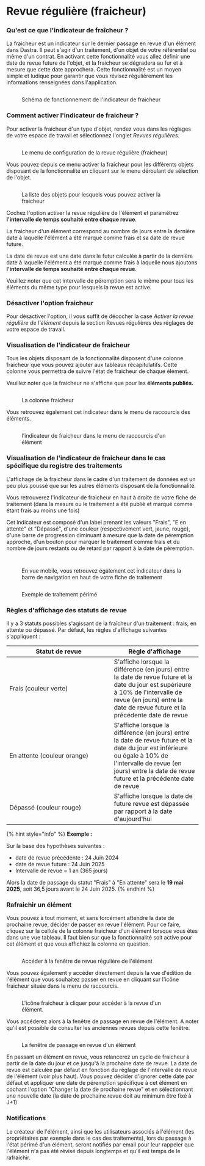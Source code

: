 # Revue régulière (fraicheur)

### Qu'est ce que l'indicateur de fraîcheur ?

La fraicheur est un indicateur sur le dernier passage en revue d'un élément dans Dastra. Il peut s'agir d'un traitement, d'un objet de votre référentiel ou même d'un contrat. En activant cette fonctionnalité vous allez définir une date de revue future de l'objet, et la fraicheur se dégradera au fur et à mesure que cette date approchera. Cette fonctionnalité est un moyen simple et ludique pour garantir que vous révisez régulièrement les informations renseignées dans l'application.

<figure><img src="../.gitbook/assets/image (275).png" alt=""><figcaption><p>Schéma de fonctionnement de l'indicateur de fraicheur</p></figcaption></figure>

### Comment activer l'indicateur de fraicheur ?

Pour activer la fraicheur d'un type d'objet, rendez vous dans les réglages de votre espace de travail et sélectionnez l'onglet _Revues régulières_.

<figure><img src="../.gitbook/assets/image (344).png" alt=""><figcaption><p>Le menu de configuration de la revue régulière (fraicheur)</p></figcaption></figure>

Vous pouvez depuis ce menu activer la fraicheur pour les différents objets disposant de la fonctionnalité en cliquant sur le menu déroulant de sélection de l'objet.

<figure><img src="../.gitbook/assets/image (345).png" alt=""><figcaption><p>La liste des objets pour lesquels vous pouvez activer la fraicheur</p></figcaption></figure>

Cochez l'option activer la revue régulière de l'élément et paramétrez **l'intervalle de temps souhaité entre chaque revue**.

&#x20;La fraicheur d'un élément correspond au nombre de jours entre la dernière date à laquelle l'élément a été marqué comme frais et sa date de revue future.

La date de revue est une date dans le futur calculée à partir de la dernière date à laquelle l'élément a été marqué comme frais à laquelle nous ajoutons **l'intervalle de temps souhaité entre chaque revue**.&#x20;

Veuillez noter que cet intervalle de péremption sera le même pour tous les éléments du même type pour lesquels la revue est active.&#x20;

### Désactiver l'option fraicheur&#x20;

Pour désactiver l'option, il vous suffit de décocher la case _Activer la revue régulière de l'élément_ depuis la section Revues régulières des réglages de votre espace de travail.

### Visualisation de l'indicateur de fraicheur

Tous les objets disposant de la fonctionnalité disposent d'une colonne fraicheur que vous pouvez ajouter aux tableaux récapitulatifs. Cette colonne vous permettra de suivre l'état de fraicheur de chaque élément.&#x20;

Veuillez noter que la fraicheur ne s'affiche que pour les **éléments publiés.**

<figure><img src="../.gitbook/assets/image (349).png" alt=""><figcaption><p>La colonne fraicheur </p></figcaption></figure>

Vous retrouvez également cet indicateur dans le menu de raccourcis des éléments.

<figure><img src="../.gitbook/assets/image (350).png" alt=""><figcaption><p>l'indicateur de fraicheur dans le menu de raccourcis d'un élément</p></figcaption></figure>

### Visualisation de l'indicateur de fraicheur dans le cas spécifique du registre des traitements

L'affichage de la fraicheur dans le cadre d'un traitement de données est un peu plus poussé que sur les autres éléments disposant de la fonctionnalité.

Vous retrouverez l'indicateur de fraicheur en haut à droite de votre fiche de traitement (dans la mesure ou le traitement a été publié et marqué comme étant frais au moins une fois)

Cet indicateur est composé d'un label prenant les valeurs "Frais", "E en attente" et "Dépassé", d'une couleur (respectivement vert, jaune, rouge), d'une barre de progression diminuant à mesure que la date de péremption approche, d'un bouton pour marquer le traitement comme frais et du nombre de jours restants ou de retard par rapport à la date de péremption.&#x20;

<figure><img src="../.gitbook/assets/image (270).png" alt=""><figcaption></figcaption></figure>



<figure><img src="../.gitbook/assets/image (269).png" alt=""><figcaption><p>En vue mobile, vous retrouvez également cet indicateur dans la barre de navigation en haut de votre fiche de traitement</p></figcaption></figure>

<figure><img src="../.gitbook/assets/image (271).png" alt=""><figcaption><p>Exemple de traitement périmé</p></figcaption></figure>

### Règles d'affichage des statuts de revue&#x20;

Il y a 3 statuts possibles s'agissant de la fraîcheur d'un traitement : frais, en attente ou dépassé. Par défaut, les règles d'affichage suivantes s'appliquent :&#x20;

<table><thead><tr><th width="258">Statut de revue</th><th>Règle d'affichage</th></tr></thead><tbody><tr><td>Frais (couleur verte)</td><td>S'affiche lorsque la différence (en jours) entre la date de revue future et la date du jour est supérieure à 10% de l'intervalle de revue (en jours) entre la date de revue future et la précédente date de revue</td></tr><tr><td>En attente (couleur orange)</td><td>S'affiche lorsque la différence (en jours) entre la date de revue future et la date du jour est inférieure ou égale à 10% de l'intervalle de revue (en jours) entre la date de revue future et la précédente date de revue</td></tr><tr><td>Dépassé (couleur rouge)</td><td>S'affiche lorsque la date de future revue est dépassée par rapport à la date d'aujourd'hui</td></tr></tbody></table>



{% hint style="info" %}
**Exemple  :**&#x20;

Sur la base des hypothèses suivantes :

* date de revue précédente : 24 Juin 2024
* date de revue future : 24 Juin 2025&#x20;
* Intervalle de revue = 1 an (365 jours)

Alors la date de passage du statut "Frais" à "En attente" sera le **19 mai 2025**, soit 36,5 jours avant le 24 Juin 2025.
{% endhint %}





### Rafraichir un élément

Vous pouvez à tout moment, et sans forcément attendre la date de prochaine revue, décider de passer en revue l'élément. Pour ce faire, cliquez sur la cellule de la colonne fraicheur d'un élément lorsque vous êtes dans une vue tableau. Il faut bien sur que la fonctionnalité soit active pour cet élément et que vous affichiez la colonne en question.

<figure><img src="../.gitbook/assets/image (346).png" alt=""><figcaption><p>Accéder à la fenêtre de revue régulière de l'élément</p></figcaption></figure>

Vous pouvez également y accéder directement depuis la vue d'édition de l'élément que vous souhaitez passer en revue en cliquant sur l'icône fraicheur située dans le menu de raccourcis.

<figure><img src="../.gitbook/assets/image (347).png" alt=""><figcaption><p>L'icône fraicheur à cliquer pour accéder à la revue d'un élément.</p></figcaption></figure>

Vous accéderez alors à la fenêtre de passage en revue de l'élément. A noter qu'il est possible de consulter les anciennes revues depuis cette fenêtre.

<figure><img src="../.gitbook/assets/image (348).png" alt=""><figcaption><p>La fenêtre de passage en revue d'un élément</p></figcaption></figure>

En passant un élément en revue, vous relancerez un cycle de fraicheur à partir de la date du jour et ce jusqu'à la prochaine date de revue. La date de revue est calculée par défaut en fonction du réglage de l'intervalle de revue de l'élément (voir plus haut). Vous pouvez décider d'ignorer cette date par défaut et appliquer une date de péremption spécifique à cet élément en cochant l'option "Changer la date de prochaine revue" et en sélectionnant une nouvelle date (la date de prochaine revue doit au minimum être fixé à J+1)

### Notifications

Le créateur de l'élément, ainsi que les utilisateurs associés à l'élément (les propriétaires par exemple dans le cas des traitements), lors du passage à l'état périmé d'un élément, seront notifiés par email pour leur rappeler que l'élément n'a pas été révisé depuis longtemps et qu'il est temps de le rafraichir.
